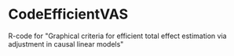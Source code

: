 # CodeEfficientVAS
R-code for "Graphical criteria for efficient total effect estimation via adjustment in causal linear models"

